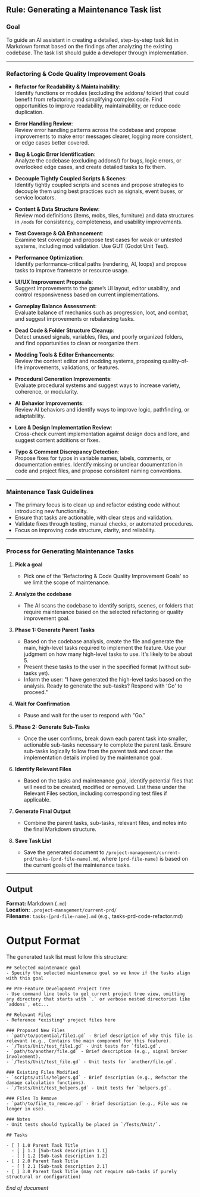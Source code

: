 ## Rule: Generating a Maintenance Task list

### Goal  
To guide an AI assistant in creating a detailed, step-by-step task list in Markdown format based on the findings after analyzing the existing codebase. The task list should guide a developer through implementation.


---
### Refactoring & Code Quality Improvement Goals

- **Refactor for Readability & Maintainability**:  
  Identify functions or modules (excluding the addons/ folder) that could benefit from refactoring and simplifying complex code. Find opportunities to improve readability, maintainability, or reduce code duplication.

- **Error Handling Review**:  
  Review error handling patterns across the codebase and propose improvements to make error messages clearer, logging more consistent, or edge cases better covered.

- **Bug & Logic Error Identification**:  
  Analyze the codebase (excluding addons/) for bugs, logic errors, or overlooked edge cases, and create detailed tasks to fix them.

- **Decouple Tightly Coupled Scripts & Scenes**:  
  Identify tightly coupled scripts and scenes and propose strategies to decouple them using best practices such as signals, event buses, or service locators.

- **Content & Data Structure Review**:  
  Review mod definitions (items, mobs, tiles, furniture) and data structures in `/mods` for consistency, completeness, and usability improvements.

- **Test Coverage & QA Enhancement**:  
  Examine test coverage and propose test cases for weak or untested systems, including mod validation. Use GUT (Godot Unit Test).

- **Performance Optimization**:  
  Identify performance-critical paths (rendering, AI, loops) and propose tasks to improve framerate or resource usage.

- **UI/UX Improvement Proposals**:  
  Suggest improvements to the game’s UI layout, editor usability, and control responsiveness based on current implementations.

- **Gameplay Balance Assessment**:  
  Evaluate balance of mechanics such as progression, loot, and combat, and suggest improvements or rebalancing tasks.

- **Dead Code & Folder Structure Cleanup**:  
  Detect unused signals, variables, files, and poorly organized folders, and find opportunities to clean or reorganize them.

- **Modding Tools & Editor Enhancements**:  
  Review the content editor and modding systems, proposing quality-of-life improvements, validations, or features.

- **Procedural Generation Improvements**:  
  Evaluate procedural systems and suggest ways to increase variety, coherence, or modularity.

- **AI Behavior Improvements**:  
  Review AI behaviors and identify ways to improve logic, pathfinding, or adaptability.

- **Lore & Design Implementation Review**:  
  Cross-check current implementation against design docs and lore, and suggest content additions or fixes.

- **Typo & Comment Discrepancy Detection**:  
  Propose fixes for typos in variable names, labels, comments, or documentation entries. Identify missing or unclear documentation in code and project files, and propose consistent naming conventions.

---

### Maintenance Task Guidelines

- The primary focus is to clean up and refactor existing code without introducing new functionality.
- Ensure that tasks are actionable, with clear steps and validation.
- Validate fixes through testing, manual checks, or automated procedures.
- Focus on improving code structure, clarity, and reliability.


---

### Process for Generating Maintenance Tasks  

1. **Pick a goal**  
   - Pick one of the 'Refactoring & Code Quality Improvement Goals' so we limit the scope of maintenance.

2. **Analyze the codebase**  
   - The AI scans the codebase to identify scripts, scenes, or folders that require maintenance based on the selected refactoring or quality improvement goal.

3. **Phase 1: Generate Parent Tasks**  
   - Based on the codebase analysis, create the file and generate the main, high-level tasks required to implement the feature. Use your judgment on how many high-level tasks to use. It's likely to be about 5. 
   - Present these tasks to the user in the specified format (without sub-tasks yet).  
   - Inform the user: "I have generated the high-level tasks based on the analysis. Ready to generate the sub-tasks? Respond with 'Go' to proceed."

4. **Wait for Confirmation**  
   - Pause and wait for the user to respond with "Go."

5. **Phase 2: Generate Sub-Tasks**  
   - Once the user confirms, break down each parent task into smaller, actionable sub-tasks necessary to complete the parent task. Ensure sub-tasks logically follow from the parent task and cover the implementation details implied by the maintenance goal.

6. **Identify Relevant Files**  
   - Based on the tasks and maintenance goal, identify potential files that will need to be created, modified or removed. List these under the Relevant Files section, including corresponding test files if applicable.

7. **Generate Final Output**  
   - Combine the parent tasks, sub-tasks, relevant files, and notes into the final Markdown structure.

8. **Save Task List**  
   - Save the generated document to `/project-management/current-prd/tasks-[prd-file-name].md`, where `[prd-file-name]` is based on the current goals of the maintenance tasks.

---

## Output  
**Format:** Markdown (`.md`)  
**Location:** `.project-management/current-prd/`  
**Filename:** `tasks-[prd-file-name].md` (e.g., tasks-prd-code-refactor.md)

# Output Format
The generated task list must follow this structure:

```
## Selected maintenance goal
- Specify the selected maintenance goal so we know if the tasks align with this goal

## Pre-Feature Development Project Tree  
- Use command line tools to get current project tree view, omitting any directory that starts with `.` or verbose nested directories like `addons`, etc...

## Relevant Files  
- Reference *existing* project files here  

### Proposed New Files  
- `path/to/potential/file1.gd` - Brief description of why this file is relevant (e.g., Contains the main component for this feature).  
- `/Tests/Unit/test_file1.gd` - Unit tests for `file1.gd`.  
- `path/to/another/file.gd` - Brief description (e.g., signal broker involvement).  
- `/Tests/Unit/test_file.gd` - Unit tests for `another/file.gd`.  

### Existing Files Modified  
- `scripts/utils/helpers.gd` - Brief description (e.g., Refactor the damage calculation functions).  
- `/Tests/Unit/test_helpers.gd` - Unit tests for `helpers.gd`. 

### Files To Remove  
- `path/to/file_to_remove.gd` - Brief description (e.g., File was no longer in use).  

### Notes  
- Unit tests should typically be placed in `/Tests/Unit/`.

## Tasks

- [ ] 1.0 Parent Task Title
  - [ ] 1.1 [Sub-task description 1.1]
  - [ ] 1.2 [Sub-task description 1.2]
- [ ] 2.0 Parent Task Title
  - [ ] 2.1 [Sub-task description 2.1]
- [ ] 3.0 Parent Task Title (may not require sub-tasks if purely structural or configuration)

```

*End of document*
